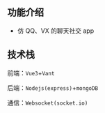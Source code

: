 ## 功能介绍

- 仿 QQ、VX 的聊天社交 app

## 技术栈

前端：`Vue3`+`Vant`

后端：`Nodejs(express)`+`mongoDB`

通信：`Websocket(socket.io)`
